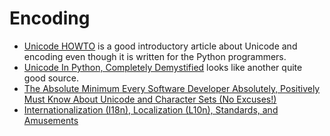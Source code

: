 # Encoding

- [Unicode HOWTO](https://docs.python.org/2/howto/unicode.html) is a good introductory article about Unicode and encoding even though it is written for the Python programmers.
- [Unicode In Python, Completely Demystified](http://farmdev.com/talks/unicode/) looks like another quite good source.
- [The Absolute Minimum Every Software Developer Absolutely, Positively Must Know About Unicode and Character Sets (No Excuses!)](https://www.joelonsoftware.com/2003/10/08/the-absolute-minimum-every-software-developer-absolutely-positively-must-know-about-unicode-and-character-sets-no-excuses/)
- [Internationalization (I18n), Localization (L10n), Standards, and Amusements](http://www.i18nguy.com/index.html)
